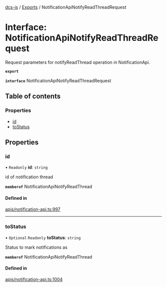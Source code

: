 [dcs-js](../README.md) / [Exports](../modules.md) / NotificationApiNotifyReadThreadRequest

# Interface: NotificationApiNotifyReadThreadRequest

Request parameters for notifyReadThread operation in NotificationApi.

**`export`**

**`interface`** NotificationApiNotifyReadThreadRequest

## Table of contents

### Properties

- [id](NotificationApiNotifyReadThreadRequest.md#id)
- [toStatus](NotificationApiNotifyReadThreadRequest.md#tostatus)

## Properties

### <a id="id" name="id"></a> id

• `Readonly` **id**: `string`

id of notification thread

**`memberof`** NotificationApiNotifyReadThread

#### Defined in

[apis/notification-api.ts:997](https://github.com/unfoldingWord/dcs-js/blob/b29eb7a/apis/notification-api.ts#L997)

___

### <a id="tostatus" name="tostatus"></a> toStatus

• `Optional` `Readonly` **toStatus**: `string`

Status to mark notifications as

**`memberof`** NotificationApiNotifyReadThread

#### Defined in

[apis/notification-api.ts:1004](https://github.com/unfoldingWord/dcs-js/blob/b29eb7a/apis/notification-api.ts#L1004)
